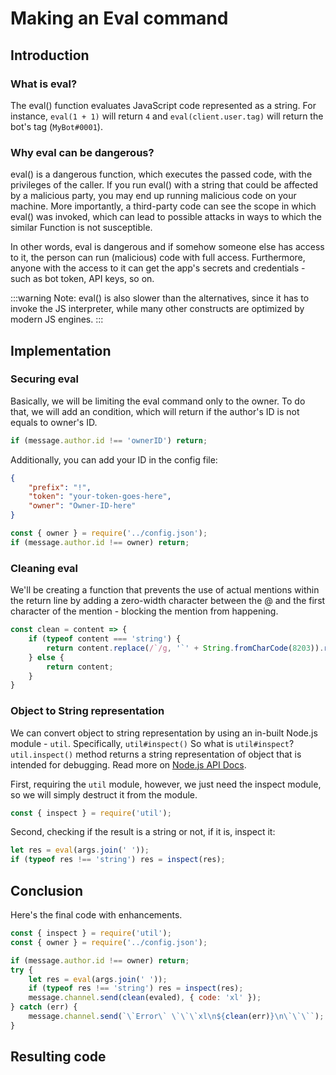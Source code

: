 # Making an Eval command

## Introduction

### What is eval?
The eval() function evaluates JavaScript code represented as a string.
For instance, `eval(1 + 1)` will return `4` and `eval(client.user.tag)` will return the bot's tag (`MyBot#0001`).

### Why eval can be dangerous?

eval() is a dangerous function, which executes the passed code, with the privileges of the caller. If you run eval() with a string that could be affected by a malicious party, you may end up running malicious code on your machine. More importantly, a third-party code can see the scope in which eval() was invoked, which can lead to possible attacks in ways to which the similar Function is not susceptible.

In other words, eval is dangerous and if somehow someone else has access to it, the person can run (malicious) code with full access.
Furthermore, anyone with the access to it can get the app's secrets and credentials - such as bot token, API keys, so on.

:::warning
Note: eval() is also slower than the alternatives, since it has to invoke the JS interpreter, while many other constructs are optimized by modern JS engines.
:::

## Implementation

### Securing eval

Basically, we will be limiting the eval command only to the owner.
To do that, we will add an condition, which will return if the author's ID is not equals to owner's ID.
```js
if (message.author.id !== 'ownerID') return;
```

Additionally, you can add your ID in the config file:

```json
{
	"prefix": "!",
	"token": "your-token-goes-here",
    "owner": "Owner-ID-here"
}
```

```js
const { owner } = require('../config.json');
if (message.author.id !== owner) return;
```

### Cleaning eval

We'll be creating a function that prevents the use of actual mentions within the return line by adding a zero-width character between the @ and the first character of the mention - blocking the mention from happening.

```js
const clean = content => {
    if (typeof content === 'string') {
        return content.replace(/`/g, '`' + String.fromCharCode(8203)).replace(/@/g, '@' + String.fromCharCode(8203));
    } else {
        return content;
    }
}
```

### Object to String representation

We can convert object to string representation by using an in-built Node.js module - `util`. Specifically, `util#inspect()`
So what is `util#inspect`? `util.inspect()` method returns a string representation of object that is intended for debugging.
Read more on [Node.js API Docs](https://nodejs.org/api/util.html#util_util_inspect_object_options).

First, requiring the `util` module, however, we just need the inspect module, so we will simply destruct it from the module.
```js
const { inspect } = require('util');
```

Second, checking if the result is a string or not, if it is, inspect it:
```js
let res = eval(args.join(' '));
if (typeof res !== 'string') res = inspect(res);
```

## Conclusion

Here's the final code with enhancements.
```js
const { inspect } = require('util');
const { owner } = require('../config.json');

if (message.author.id !== owner) return;
try {
    let res = eval(args.join(' '));
    if (typeof res !== 'string') res = inspect(res);
    message.channel.send(clean(evaled), { code: 'xl' });
} catch (err) {
    message.channel.send(`\`Error\` \`\`\`xl\n${clean(err)}\n\`\`\``);
}
```

## Resulting code

<resulting-code />